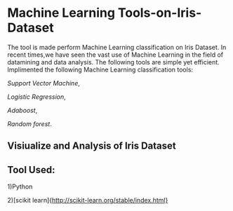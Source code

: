 # Machine Learning Tools-on-Iris-Dataset
The tool is made perform Machine Learning classification on Iris Dataset.
In recent times,we have seen the vast use of Machine Learning in the field of datamining and data analysis. The following tools are simple yet efficient.
Implimented the following Machine Learning classification tools: 

*Support Vector Machine*,

*Logistic Regression*,

*Adaboost*,

*Random forest*.


## Visiualize and Analysis of Iris Dataset 

## Tool Used:
1)Python

2)[scikit learn]{http://scikit-learn.org/stable/index.html}
